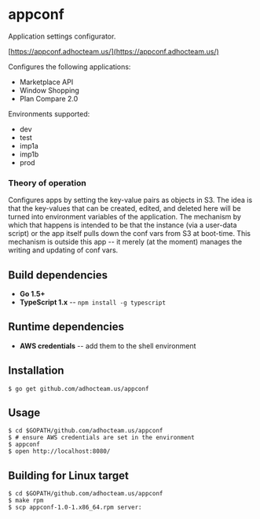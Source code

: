 appconf
=======

Application settings configurator.

[https://appconf.adhocteam.us/](https://appconf.adhocteam.us/)

Configures the following applications:

 * Marketplace API
 * Window Shopping
 * Plan Compare 2.0

Environments supported:

 * dev
 * test
 * imp1a
 * imp1b
 * prod

### Theory of operation

Configures apps by setting the key-value pairs as objects in S3. The idea is
that the key-values that can be created, edited, and deleted here will be turned
into environment variables of the application. The mechanism by which that
happens is intended to be that the instance (via a user-data script) or the app
itself pulls down the conf vars from S3 at boot-time. This mechanism is outside
this app -- it merely (at the moment) manages the writing and updating of conf
vars.

Build dependencies
------------------

* **Go 1.5+**
* **TypeScript 1.x** -- `npm install -g typescript`

Runtime dependencies
--------------------

* **AWS credentials** -- add them to the shell environment

Installation
------------

``` shell
$ go get github.com/adhocteam.us/appconf
```

Usage
-----

``` shell
$ cd $GOPATH/github.com/adhocteam.us/appconf
$ # ensure AWS credentials are set in the environment
$ appconf
$ open http://localhost:8080/
```

Building for Linux target
-------------------------

``` shell
$ cd $GOPATH/github.com/adhocteam.us/appconf
$ make rpm
$ scp appconf-1.0-1.x86_64.rpm server:
```

